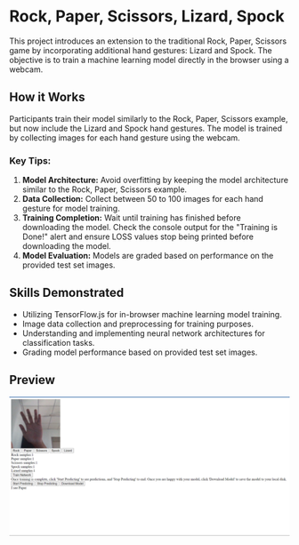 # Rock, Paper, Scissors, Lizard, Spock

This project introduces an extension to the traditional Rock, Paper, Scissors game by incorporating additional hand gestures: Lizard and Spock. The objective is to train a machine learning model directly in the browser using a webcam.

## How it Works

Participants train their model similarly to the Rock, Paper, Scissors example, but now include the Lizard and Spock hand gestures. The model is trained by collecting images for each hand gesture using the webcam. 

### Key Tips:
1. **Model Architecture:** Avoid overfitting by keeping the model architecture similar to the Rock, Paper, Scissors example.
2. **Data Collection:** Collect between 50 to 100 images for each hand gesture for model training.
3. **Training Completion:** Wait until training has finished before downloading the model. Check the console output for the "Training is Done!" alert and ensure LOSS values stop being printed before downloading the model.
4. **Model Evaluation:** Models are graded based on performance on the provided test set images.

## Skills Demonstrated
- Utilizing TensorFlow.js for in-browser machine learning model training.
- Image data collection and preprocessing for training purposes.
- Understanding and implementing neural network architectures for classification tasks.
- Grading model performance based on provided test set images.

## Preview
![Training Example](https://github.com/22bayusetia/22bayusetia/blob/main/Rock%2C%20Paper%2C%20Scissors/Preview%20RPS.png)





